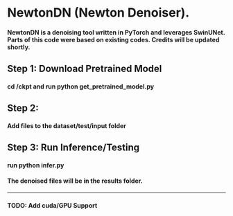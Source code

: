 # NewtonDN (Newton Denoiser).
#### NewtonDN is a denoising tool written in PyTorch and leverages SwinUNet. Parts of this code were based on existing codes. Credits will be updated shortly.

## Step 1: Download Pretrained Model 
#### cd /ckpt and run python get_pretrained_model.py
## Step 2: 
#### Add files to the dataset/test/input folder
## Step 3: Run Inference/Testing
#### run python infer.py 

#### The denoised files will be in the results folder.

-----

#### TODO: Add cuda/GPU Support
